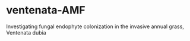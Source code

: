 # ventenata-AMF
Investigating fungal endophyte colonization in the invasive annual grass, Ventenata dubia
